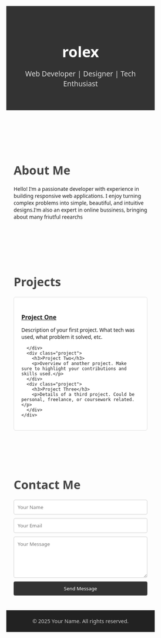 <!DOCTYPE html>
<html lang="en">
<head>
  <meta charset="UTF-8" />
  <meta name="viewport" content="width=device-width, initial-scale=1.0"/>
  <title>My Portfolio</title>
  <style>
    * {
      margin: 0;
      padding: 0;
      box-sizing: border-box;
      font-family: 'Segoe UI', sans-serif;
    }

    body {
      background-color: #f4f4f4;
      color: #333;
      line-height: 1.6;
    }

    header {
      background-color: #333;
      color: #fff;
      padding: 40px 20px;
      text-align: center;
    }

    header h1 {
      font-size: 2.5rem;
      margin-bottom: 10px;
    }

    header p {
      font-size: 1.2rem;
      color: #ddd;
    }

    section {
      padding: 40px 20px;
      max-width: 1000px;
      margin: auto;
    }

    h2 {
      font-size: 2rem;
      margin-bottom: 20px;
      color: #444;
    }

    .about p {
      max-width: 700px;
      margin-bottom: 20px;
    }

    .projects {
      display: grid;
      grid-template-columns: repeat(auto-fit, minmax(250px, 1fr));
      gap: 20px;
    }

    .project {
      background-color: #fff;
      border: 1px solid #ddd;
      padding: 20px;
      border-radius: 5px;
      transition: box-shadow 0.3s ease;
    }

    .project:hover {
      box-shadow: 0 0 10px rgba(0,0,0,0.1);
    }

    .contact form {
      display: flex;
      flex-direction: column;
      gap: 10px;
      max-width: 500px;
    }

    .contact input,
    .contact textarea {
      padding: 10px;
      border: 1px solid #ccc;
      border-radius: 4px;
    }

    .contact button {
      padding: 10px;
      background-color: #333;
      color: white;
      border: none;
      cursor: pointer;
      border-radius: 4px;
    }

    .contact button:hover {
      background-color: #555;
    }

    footer {
      background-color: #222;
      color: #ccc;
      text-align: center;
      padding: 20px;
      font-size: 0.9rem;
    }
  </style>
</head>
<body>

  <header>
    <h1>rolex</h1>
    <p>Web Developer | Designer | Tech Enthusiast</p>
  </header>

  <section class="about">
    <h2>About Me</h2>
    <p>
      Hello! I'm a passionate developer with experience in building responsive web applications.
  I enjoy turning complex problems into simple, beautiful, and intuitive designs.I'm also an expert in online bussiness, bringing about many friutful reearchs
    </p>
  </section>

  <section>
    <h2>Projects</h2>
    <div class="projects">
      <div class="project">
        <h3><a href="https://routla.github.io/First/">Project One</a></h3>
        <p>Description of your first project. What tech was used, what problem it solved, etc.</p>
      
      </div>
      <div class="project">
        <h3>Project Two</h3>
        <p>Overview of another project. Make sure to highlight your contributions and skills used.</p>
      </div>
      <div class="project">
        <h3>Project Three</h3>
        <p>Details of a third project. Could be personal, freelance, or coursework related.</p>
      </div>
    </div>
  </section>

  <section class="contact">
    <h2>Contact Me</h2>
    <form>
      <input type="text" placeholder="Your Name" required />
      <input type="email" placeholder="Your Email" required />
      <textarea rows="5" placeholder="Your Message" required></textarea>
      <button type="submit">Send Message</button>
    </form>
  </section>

  <footer>
    &copy; 2025 Your Name. All rights reserved.
  </footer>

</body>
</html>
